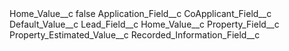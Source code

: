 <?xml version="1.0" encoding="UTF-8"?>
<CustomMetadata xmlns="http://soap.sforce.com/2006/04/metadata" xmlns:xsi="http://www.w3.org/2001/XMLSchema-instance" xmlns:xsd="http://www.w3.org/2001/XMLSchema">
    <label>Home_Value__c</label>
    <protected>false</protected>
    <values>
        <field>Application_Field__c</field>
        <value xsi:nil="true"/>
    </values>
    <values>
        <field>CoApplicant_Field__c</field>
        <value xsi:nil="true"/>
    </values>
    <values>
        <field>Default_Value__c</field>
        <value xsi:nil="true"/>
    </values>
    <values>
        <field>Lead_Field__c</field>
        <value xsi:type="xsd:string">Home_Value__c</value>
    </values>
    <values>
        <field>Property_Field__c</field>
        <value xsi:type="xsd:string">Property_Estimated_Value__c</value>
    </values>
    <values>
        <field>Recorded_Information_Field__c</field>
        <value xsi:nil="true"/>
    </values>
</CustomMetadata>
